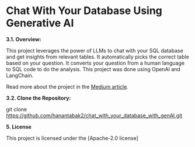 <h1>Chat With Your Database Using Generative AI</h1>

**3.1. Overview:**

This project leverages the power of LLMs to chat with your SQL database and get insights from relevant tables. 
It automatically picks the correct table based on your question. 
It converts your question from a human language to SQL code to do the analysis.
This project was done using OpenAI and LangChain.

Read more about the project in the [Medium article](https://medium.com/@hanan.tabak/user-friendly-open-source-multi-agent-ai-business-consultant-on-crewai-and-streamlit-0f972feb1b74).



**3.2. Clone the Repository:**


git clone <https://github.com/hanantabak2/chat_with_your_database_with_genAI.git>


**5. License**

This project is licensed under the [Apache-2.0 license]

